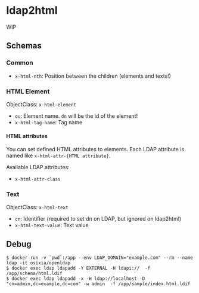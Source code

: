 # ldap2html

WIP

## Schemas

### Common

- `x-html-nth`: Position between the children (elements and texts!)

### HTML Element

ObjectClass: `x-html-element`

- `ou`: Element name. `dn` will be the id of the element!
- `x-html-tag-name`: Tag name


#### HTML attributes

You can set defined HTML attributes to elements. Each LDAP attribute is named like `x-html-attr-{HTML attribute}`.

Available LDAP attributes:

- `x-html-attr-class`

### Text

ObjectClass: `x-html-text`

- `cn`: Identifier (required to set dn on LDAP, but ignored on ldap2html)
- `x-html-text-value`: Text value

## Debug

```console
$ docker run -v `pwd`:/app --env LDAP_DOMAIN="example.com" --rm --name ldap -it osixia/openldap
$ docker exec ldap ldapadd -Y EXTERNAL -H ldapi://  -f /app/schema/html.ldif
$ docker exec ldap ldapadd -x -H ldap://localhost -D "cn=admin,dc=example,dc=com" -w admin  -f /app/sample/index.html.ldif
```
